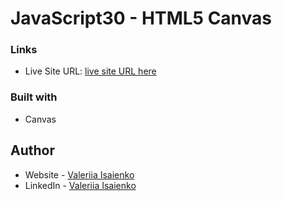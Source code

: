 # JavaScript30 - HTML5 Canvas


### Links

- Live Site URL: [live site URL here](https://html5-canva.netlify.app/)


### Built with

- Canvas


## Author

- Website - [Valeriia Isaienko](https://valeriia-code.com)
- LinkedIn - [Valeriia Isaienko](https://www.linkedin.com/in/valeriia-code)
